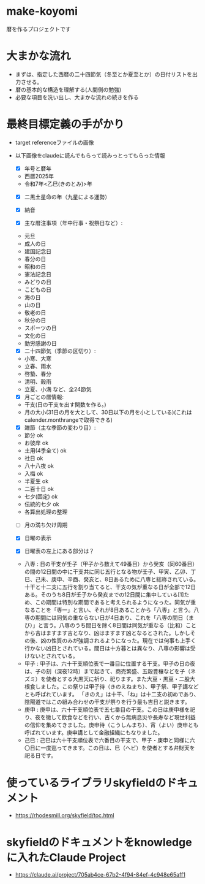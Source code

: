 # make-koyomi
暦を作るプロジェクトです

# 大まかな流れ
- まずは、指定した西暦の二十四節気（冬至とか夏至とか）の日付リストを出力させる。
- 暦の基本的な構造を理解する(人間側の勉強)
- 必要な項目を洗い出し、大まかな流れの続きを作る

# 最終目標定義の手がかり
- target referenceファイルの画像
- 以下画像をclaudeに読んでもらって読みっとってもらった情報

    - [x] 年号と暦年
    - 西暦2025年
    - 令和7年<乙巳(きのとみ)>年

    - [x] 二黒土星命の年（九星による運勢）

    - [x] 納音

    - [x] 主な暦注事項（年中行事・祝祭日など）:
    - 元旦
    - 成人の日
    - 建国記念日
    - 春分の日
    - 昭和の日
    - 憲法記念日
    - みどりの日
    - こどもの日
    - 海の日
    - 山の日
    - 敬老の日
    - 秋分の日
    - スポーツの日
    - 文化の日
    - 勤労感謝の日

    - [x] 二十四節気（季節の区切り）:
    - 小寒、大寒
    - 立春、雨水
    - 啓蟄、春分
    - 清明、穀雨
    - 立夏、小満
    など、全24節気

    - [x] 月ごとの暦情報:
    - 干支(日の干支を出す関数を作る。)
    - 月の大小(31日の月を大として、30日以下の月を小としている)(これはcalender.monthrangeで取得できる)

    - [x] 雑節（主な季節の変わり目）:
    - 節分 ok
    - お彼岸 ok
    - 土用(4季全て) ok 
    - 社日 ok
    - 八十八夜 ok
    - 入梅 ok
    - 半夏生 ok
    - 二百十日 ok 
    - 七夕(固定) ok
    - 伝統的七夕 ok
    - 各算出処理の整理

    - [ ] 月の満ち欠け周期

    - [x] 日曜の表示

    - [x] 日曜表の左上にある部分は？
    - 八専 : 日の干支が壬子（甲子から数えて49番目）から癸亥（同60番目）の間の12日間の中に干支共に同じ五行となる物が壬子、甲寅、乙卯、丁巳、己未、庚申、辛酉、癸亥と、8日あるために八専と総称されている。十干と十二支に五行を割り当てると、干支の気が重なる日が全部で12日ある。そのうち8日が壬子から癸亥までの12日間に集中している[1]ため、この期間は特別な期間であると考えられるようになった。同気が重なることを「専一」と言い、それが8日あることから「八専」と言う。八専の期間には同気の重ならない日が4日あり、これを「八専の間日（まび）」と言う。八専のうち間日を除く8日間は同気が重なる（比和）ことから吉はますます吉となり、凶はますます凶となるとされた。しかしその後、凶の性質のみが強調されるようになった。現在では何事も上手く行かない凶日とされている。間日は十方暮とは異なり、八専の影響は受けないとされている。
    - 甲子 :
        甲子は、六十干支順位表で一番目に位置する干支。甲子の日の夜は、子の刻（深夜12時）まで起きて、商売繁盛、五穀豊穣などを子（ネズミ）を使者とする大黒天に祈り、祀ります。また大豆・黒豆・二股大根食しました。この祭りは甲子待（きのえねまち）、甲子祭、甲子講などとも呼ばれています。
        「きのえ」は十干、「ね」は十二支の初めであり、陰陽道ではこの組み合わせの干支が祭りを行う最も吉日と説きます。
    - 庚申 :
        庚申は、六十干支順位表で五七番目の干支。この日は庚申様を祀り、夜を徹して飲食などを行い、古くから無病息災や長寿など現世利益の信仰を集めてきました。庚申待（こうしんまち）、宵（よい）庚申とも呼ばれています。庚申講として金融組織にもなりました。
    - 己巳 :
        己巳は六十干支順位表で六番目の干支で、甲子・庚申と同様に六〇日に一度巡ってきます。この日は、巳（ヘビ）を使者とする弁財天を祀る日です。


# 使っているライブラリskyfieldのドキュメント
- https://rhodesmill.org/skyfield/toc.html

# skyfieldのドキュメントをknowledgeに入れたClaude Project
- https://claude.ai/project/705ab4ce-67b2-4f94-84ef-4c948e65aff1